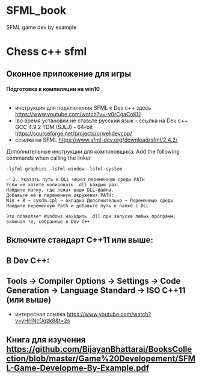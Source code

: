 # SFML_book
SFML game dev by example

# Chess c++ sfml

## Оконное приложение для игры
#### Подготовка к компиляции на win10
```
```

- инcтрукция для подключения SFML к Dev c++ здесь https://www.youtube.com/watch?v=-v0rCgaCoKU
- !во время установки не ставьте русский язык - ссылка на Dev c++ GCC 4.9.2 TDM (SJLJ) - 64-bit https://sourceforge.net/projects/orwelldevcpp/
- ссылка на SFML  https://www.sfml-dev.org/download/sfml/2.4.2/


Дополнительные инструкции для компоновщика:
Add the following commands when calling the linker
```
-lsfml-graphics -lsfml-window -lsfml-system
```
```
✅ 2. Указать путь к DLL через переменную среды PATH
Если не хотите копировать .dll каждый раз:
Найдите папку, где лежат ваши DLL-файлы.
Добавьте её в переменную окружения PATH:
Win + R → sysdm.cpl → вкладка Дополнительно → Переменные среды
Найдите переменную Path и добавьте путь к папке с DLL

Это позволяет Windows находить .dll при запуске любых программ, включая те, собранные в Dev C++
```
## Включите стандарт C++11 или выше:
## В Dev C++:
## Tools → Compiler Options → Settings → Code Generation → Language Standard → ISO C++11 (или выше)
- интересная ссылка https://www.youtube.com/watch?v=yHrrNcDqzk8&t=2s

## Книга для изучения https://github.com/BijayanBhattarai/BooksCollection/blob/master/Game%20Developement/SFML-Game-Developme-By-Example.pdf

